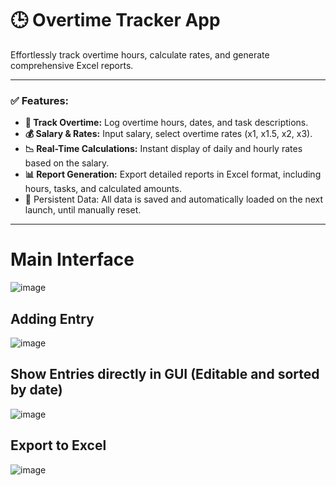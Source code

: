 # 🕒 Overtime Tracker App

Effortlessly track overtime hours, calculate rates, and generate comprehensive Excel reports.  

---

### ✅ **Features:**

- **📆 Track Overtime:** Log overtime hours, dates, and task descriptions.  
- **💰 Salary & Rates:** Input salary, select overtime rates (x1, x1.5, x2, x3).  
- **📉 Real-Time Calculations:** Instant display of daily and hourly rates based on the salary.  
- **📊 Report Generation:** Export detailed reports in Excel format, including hours, tasks, and calculated amounts.
- 📝 Persistent Data: All data is saved and automatically loaded on the next launch, until manually reset.

---

# Main Interface

![image](https://github.com/user-attachments/assets/b47f7d74-9fbe-4d3a-a147-7ea47c3d9d14)

## Adding Entry

![image](https://github.com/user-attachments/assets/cee062e5-2e62-4f87-8625-4a5a499ed8f4)

## Show Entries directly in GUI (Editable and sorted by date)

![image](https://github.com/user-attachments/assets/cc3a35f5-de69-4b26-9ef3-b5a6f826add5)

## Export to Excel

![image](https://github.com/user-attachments/assets/cb6a1899-678c-4a4e-ac18-44d0883f071e)







